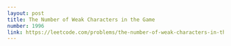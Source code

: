 ```yaml
---
layout: post
title: The Number of Weak Characters in the Game
number: 1996
link: https://leetcode.com/problems/the-number-of-weak-characters-in-the-game
---
```

